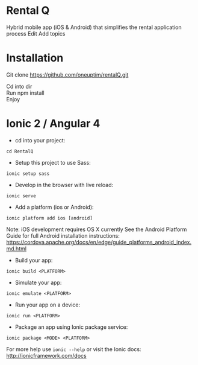 # Rental Q

Hybrid mobile app (iOS & Android) that simplifies the rental application process Edit
Add topics

# Installation
Git clone https://github.com/oneuptim/rentalQ.git

Cd into dir <br>
Run npm install <br>
Enjoy <br>

# Ionic 2 / Angular 4

* cd into your project:
```
cd RentalQ
```

* Setup this project to use Sass:
```
ionic setup sass
```

* Develop in the browser with live reload:
```
ionic serve
```

* Add a platform (ios or Android):
```
ionic platform add ios [android]
```

Note: iOS development requires OS X currently
See the Android Platform Guide for full Android installation instructions:
https://cordova.apache.org/docs/en/edge/guide_platforms_android_index.md.html

* Build your app:
```
ionic build <PLATFORM>
```

* Simulate your app:
```
ionic emulate <PLATFORM>
```

* Run your app on a device:
```
ionic run <PLATFORM>
```

* Package an app using Ionic package service:
```
ionic package <MODE> <PLATFORM>
```

For more help use ```ionic --help``` or visit the Ionic docs: http://ionicframework.com/docs
